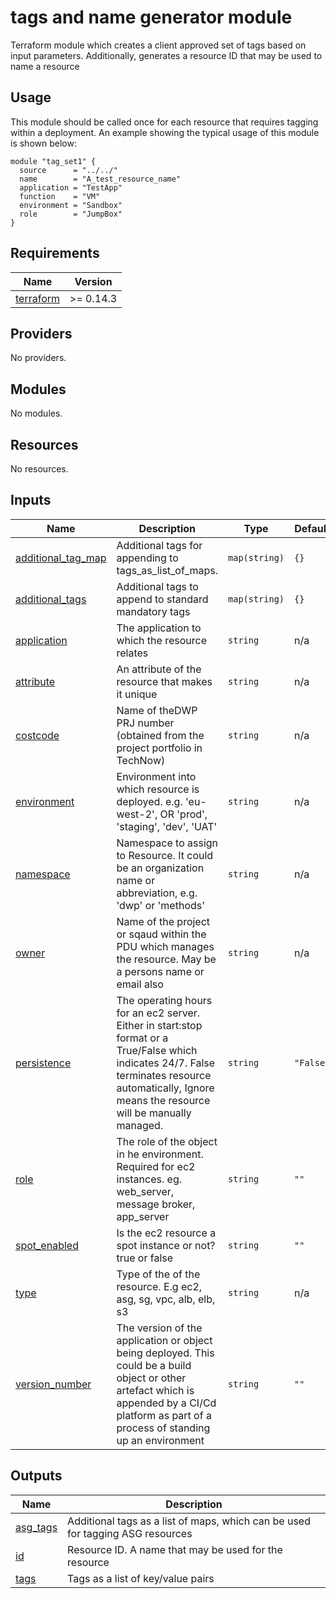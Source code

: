 # tags and name generator module
Terraform module which creates a client approved set of tags based on input parameters.
Additionally, generates a resource ID that may be used to name a resource

## Usage
This module should be called once for each resource that requires tagging within a deployment.
An example showing the typical usage of this module is shown below:

```hcl
module "tag_set1" {
  source      = "../../"
  name        = "A_test_resource_name"
  application = "TestApp"
  function    = "VM"
  environment = "Sandbox"
  role        = "JumpBox"
}
```
<!-- BEGIN_TF_DOCS -->
## Requirements

| Name | Version |
|------|---------|
| <a name="requirement_terraform"></a> [terraform](#requirement\_terraform) | >= 0.14.3 |

## Providers

No providers.

## Modules

No modules.

## Resources

No resources.

## Inputs

| Name | Description | Type | Default | Required |
|------|-------------|------|---------|:--------:|
| <a name="input_additional_tag_map"></a> [additional\_tag\_map](#input\_additional\_tag\_map) | Additional tags for appending to tags\_as\_list\_of\_maps. | `map(string)` | `{}` | no |
| <a name="input_additional_tags"></a> [additional\_tags](#input\_additional\_tags) | Additional tags to append to standard mandatory tags | `map(string)` | `{}` | no |
| <a name="input_application"></a> [application](#input\_application) | The application to which the resource relates | `string` | n/a | yes |
| <a name="input_attribute"></a> [attribute](#input\_attribute) | An attribute of the resource that makes it unique | `string` | n/a | yes |
| <a name="input_costcode"></a> [costcode](#input\_costcode) | Name of theDWP PRJ number (obtained from the project portfolio in TechNow) | `string` | n/a | yes |
| <a name="input_environment"></a> [environment](#input\_environment) | Environment into which resource is deployed. e.g. 'eu-west-2', OR 'prod', 'staging', 'dev', 'UAT' | `string` | n/a | yes |
| <a name="input_namespace"></a> [namespace](#input\_namespace) | Namespace to assign to Resource. It could be an organization name or abbreviation, e.g. 'dwp' or 'methods' | `string` | n/a | yes |
| <a name="input_owner"></a> [owner](#input\_owner) | Name of the project or sqaud within the PDU which manages the resource. May be a persons name or email also | `string` | n/a | yes |
| <a name="input_persistence"></a> [persistence](#input\_persistence) | The operating hours for an ec2 server. Either in start:stop format or a True/False which indicates 24/7. False terminates resource automatically, Ignore means the resource will be manually managed. | `string` | `"False"` | no |
| <a name="input_role"></a> [role](#input\_role) | The role of the object in he environment. Required for ec2 instances. eg. web\_server, message broker, app\_server | `string` | `""` | no |
| <a name="input_spot_enabled"></a> [spot\_enabled](#input\_spot\_enabled) | Is the ec2 resource a spot instance or not? true or false | `string` | `""` | no |
| <a name="input_type"></a> [type](#input\_type) | Type of the of the resource. E.g ec2, asg, sg, vpc, alb, elb, s3 | `string` | n/a | yes |
| <a name="input_version_number"></a> [version\_number](#input\_version\_number) | The version of the application or object being deployed. This could be a build object or other artefact which is appended by a CI/Cd platform as part of a process of standing up an environment | `string` | `""` | no |

## Outputs

| Name | Description |
|------|-------------|
| <a name="output_asg_tags"></a> [asg\_tags](#output\_asg\_tags) | Additional tags as a list of maps, which can be used for tagging ASG resources |
| <a name="output_id"></a> [id](#output\_id) | Resource ID. A name that may be used for the resource |
| <a name="output_tags"></a> [tags](#output\_tags) | Tags as a list of key/value pairs |
<!-- END_TF_DOCS -->

